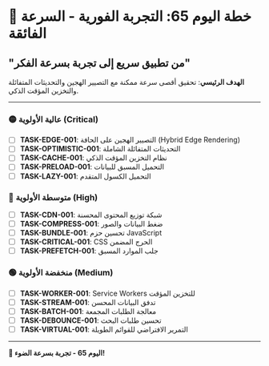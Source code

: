 # 🚀 خطة اليوم 65: التجربة الفورية - السرعة الفائقة
## "من تطبيق سريع إلى تجربة بسرعة الفكر"

**الهدف الرئيسي**: تحقيق أقصى سرعة ممكنة مع التصيير الهجين والتحديثات المتفائلة والتخزين المؤقت الذكي.

---

### 🟡 عالية الأولوية (Critical)
- [ ] **TASK-EDGE-001**: التصيير الهجين على الحافة (Hybrid Edge Rendering)
- [ ] **TASK-OPTIMISTIC-001**: التحديثات المتفائلة الشاملة
- [ ] **TASK-CACHE-001**: نظام التخزين المؤقت الذكي
- [ ] **TASK-PRELOAD-001**: التحميل المسبق للبيانات
- [ ] **TASK-LAZY-001**: التحميل الكسول المتقدم

### 🔵 متوسطة الأولوية (High)
- [ ] **TASK-CDN-001**: شبكة توزيع المحتوى المحسنة
- [ ] **TASK-COMPRESS-001**: ضغط البيانات والصور
- [ ] **TASK-BUNDLE-001**: تحسين حزم JavaScript
- [ ] **TASK-CRITICAL-001**: CSS الحرج المضمن
- [ ] **TASK-PREFETCH-001**: جلب الموارد المسبق

### 🟢 منخفضة الأولوية (Medium)
- [ ] **TASK-WORKER-001**: Service Workers للتخزين المؤقت
- [ ] **TASK-STREAM-001**: تدفق البيانات المحسن
- [ ] **TASK-BATCH-001**: معالجة الطلبات المجمعة
- [ ] **TASK-DEBOUNCE-001**: تحسين طلبات البحث
- [ ] **TASK-VIRTUAL-001**: التمرير الافتراضي للقوائم الطويلة

---

**🎊 اليوم 65 - تجربة بسرعة الضوء!**